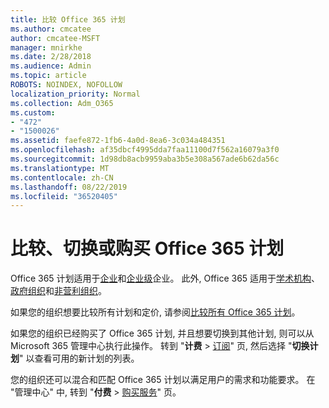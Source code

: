 ```yaml
---
title: 比较 Office 365 计划
ms.author: cmcatee
author: cmcatee-MSFT
manager: mnirkhe
ms.date: 2/28/2018
ms.audience: Admin
ms.topic: article
ROBOTS: NOINDEX, NOFOLLOW
localization_priority: Normal
ms.collection: Adm_O365
ms.custom:
- "472"
- "1500026"
ms.assetid: faefe872-1fb6-4a0d-8ea6-3c034a484351
ms.openlocfilehash: af35dbcf4995dda7faa11100d7f562a16079a3f0
ms.sourcegitcommit: 1d98db8acb9959aba3b5e308a567ade6b62da56c
ms.translationtype: MT
ms.contentlocale: zh-CN
ms.lasthandoff: 08/22/2019
ms.locfileid: "36520405"
---
```

# <a name="compare-switch-or-purchase-office-365-plans"></a>比较、切换或购买 Office 365 计划
  
Office 365 计划适用于[企业](https://products.office.com/compare-all-microsoft-office-products?tab=2)和[企业级](https://products.office.com/business/compare-more-office-365-for-business-plans)企业。 此外, Office 365 适用于[学术机构](https://products.office.com/academic/compare-office-365-education-plans)、[政府组织](https://products.office.com/government/compare-office-365-government-plans)和[非营利组织](https://products.office.com/nonprofit/office-365-nonprofit-plans-and-pricing?tab=1)。
  
如果您的组织想要比较所有计划和定价, 请参阅[比较所有 Office 365 计划](https://products.office.com/business/compare-more-office-365-for-business-plans)。
  
如果您的组织已经购买了 Office 365 计划, 并且想要切换到其他计划, 则可以从 Microsoft 365 管理中心执行此操作。 转到 "**计费** \> [订阅](https://go.microsoft.com/fwlink/p/?linkid=842054)" 页, 然后选择 "**切换计划**" 以查看可用的新计划的列表。
  
您的组织还可以混合和匹配 Office 365 计划以满足用户的需求和功能要求。 在 "管理中心" 中, 转到 "**付费** \> [购买服务](https://go.microsoft.com/fwlink/p/?linkid=868433)" 页。